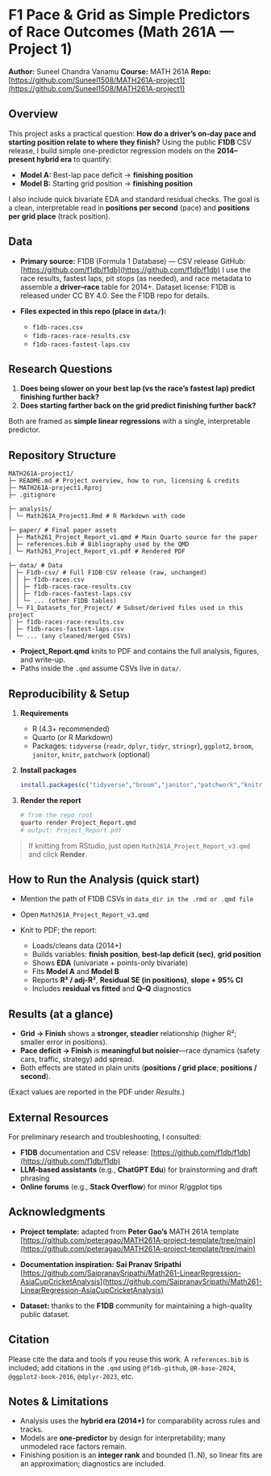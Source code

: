 # F1 Pace & Grid as Simple Predictors of Race Outcomes (Math 261A — Project 1)

**Author:** Suneel Chandra Vanamu
**Course:** MATH 261A
**Repo:** [https://github.com/Suneel1508/MATH261A-project1](https://github.com/Suneel1508/MATH261A-project1)

## Overview

This project asks a practical question: **How do a driver’s on-day pace and starting position relate to where they finish?** Using the public **F1DB** CSV release, I build simple one-predictor regression models on the **2014–present hybrid era** to quantify:

* **Model A:** Best-lap pace deficit → **finishing position**
* **Model B:** Starting grid position → **finishing position**

I also include quick bivariate EDA and standard residual checks. The goal is a clean, interpretable read in **positions per second** (pace) and **positions per grid place** (track position).

## Data

* **Primary source:** F1DB (Formula 1 Database) — CSV release
  GitHub: [https://github.com/f1db/f1db](https://github.com/f1db/f1db)
  I use the race results, fastest laps, pit stops (as needed), and race metadata to assemble a **driver–race** table for 2014+.
  Dataset license: F1DB is released under CC BY 4.0. See the F1DB repo for details.

* **Files expected in this repo (place in `data/`):**

  * `f1db-races.csv`
  * `f1db-races-race-results.csv`
  * `f1db-races-fastest-laps.csv`

## Research Questions

1. **Does being slower on your best lap (vs the race’s fastest lap) predict finishing further back?**
2. **Does starting farther back on the grid predict finishing further back?**

Both are framed as **simple linear regressions** with a single, interpretable predictor.

## Repository Structure

```
MATH261A-project1/
├─ README.md # Project overview, how to run, licensing & credits
├─ MATH261A-project1.Rproj 
├─ .gitignore

├─ analysis/ 
│ └─ Math261A_Project1.Rmd # R Markdown with code

├─ paper/ # Final paper assets
│ ├─ Math261_Project_Report_v1.qmd # Main Quarto source for the paper
│ ├─ references.bib # Bibliography used by the QMD
│ └─ Math261_Project_Report_v1.pdf # Rendered PDF 

├─ data/ # Data 
│ ├─ F1db-csv/ # Full F1DB CSV release (raw, unchanged)
│ │ ├─ f1db-races.csv
│ │ ├─ f1db-races-race-results.csv
│ │ ├─ f1db-races-fastest-laps.csv
│ │ └─ ... (other F1DB tables)
│ └─ F1_Datasets_for_Project/ # Subset/derived files used in this project
│ ├─ f1db-races-race-results.csv
│ ├─ f1db-races-fastest-laps.csv
│ └─ ... (any cleaned/merged CSVs)
```

* **Project\_Report.qmd** knits to PDF and contains the full analysis, figures, and write-up.
* Paths inside the `.qmd` assume CSVs live in `data/`.

## Reproducibility & Setup

1. **Requirements**

   * R (4.3+ recommended)
   * Quarto (or R Markdown)
   * Packages: `tidyverse` (`readr`, `dplyr`, `tidyr`, `stringr`), `ggplot2`, `broom`, `janitor`, `knitr`, `patchwork` (optional)

2. **Install packages**

   ```r
   install.packages(c("tidyverse","broom","janitor","patchwork","knitr"))
   ```

3. **Render the report**

   ```bash
   # from the repo root
   quarto render Project_Report.qmd
   # output: Project_Report.pdf
   ```

> If knitting from RStudio, just open `Math261A_Project_Report_v3.qmd` and click **Render**.

## How to Run the Analysis (quick start)

* Mention the path of F1DB CSVs in `data_dir in the .rmd or .qmd file`
* Open `Math261A_Project_Report_v3.qmd`
* Knit to PDF; the report:

  * Loads/cleans data (2014+)
  * Builds variables: **finish position**, **best-lap deficit (sec)**, **grid position**
  * Shows **EDA** (univariate + points-only bivariate)
  * Fits **Model A** and **Model B**
  * Reports **R² / adj-R²**, **Residual SE (in positions)**, **slope + 95% CI**
  * Includes **residual vs fitted** and **Q–Q** diagnostics

## Results (at a glance)

* **Grid → Finish** shows a **stronger, steadier** relationship (higher R²; smaller error in positions).
* **Pace deficit → Finish** is **meaningful but noisier**—race dynamics (safety cars, traffic, strategy) add spread.
* Both effects are stated in plain units (**positions / grid place**; **positions / second**).

(Exact values are reported in the PDF under *Results*.)

## External Resources

For preliminary research and troubleshooting, I consulted:

* **F1DB** documentation and CSV release: [https://github.com/f1db/f1db](https://github.com/f1db/f1db)
* **LLM-based assistants** (e.g., **ChatGPT Edu**) for brainstorming and draft phrasing
* **Online forums** (e.g., **Stack Overflow**) for minor R/ggplot tips


## Acknowledgments

* **Project template:** adapted from **Peter Gao’s** MATH 261A template
  [https://github.com/peteragao/MATH261A-project-template/tree/main](https://github.com/peteragao/MATH261A-project-template/tree/main)

* **Documentation inspiration:** **Sai Pranav Sripathi**
  [https://github.com/SaipranavSripathi/Math261-LinearRegression-AsiaCupCricketAnalysis](https://github.com/SaipranavSripathi/Math261-LinearRegression-AsiaCupCricketAnalysis)

* **Dataset:** thanks to the **F1DB** community for maintaining a high-quality public dataset.

## Citation

Please cite the data and tools if you reuse this work. A `references.bib` is included; add citations in the `.qmd` using `@f1db-github`, `@R-base-2024`, `@ggplot2-book-2016`, `@dplyr-2023`, etc.

## Notes & Limitations

* Analysis uses the **hybrid era (2014+)** for comparability across rules and tracks.
* Models are **one-predictor** by design for interpretability; many unmodeled race factors remain.
* Finishing position is an **integer rank** and bounded (1..N), so linear fits are an approximation; diagnostics are included.
